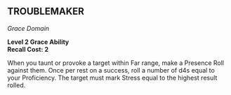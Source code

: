 ## TROUBLEMAKER  
_Grace Domain_

**Level 2 Grace Ability**  
**Recall Cost: 2**

When you taunt or provoke a target within Far range, make a Presence Roll against them. Once per rest on a success, roll a number of d4s equal to your Proficiency. The target must mark Stress equal to the highest result rolled. 